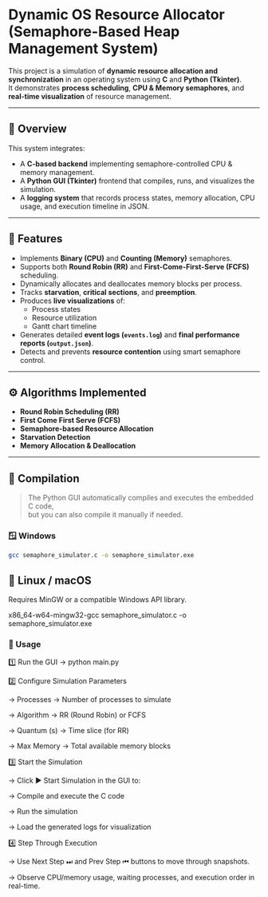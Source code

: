 # Dynamic OS Resource Allocator (Semaphore-Based Heap Management System)

This project is a simulation of **dynamic resource allocation and synchronization** in an operating system using **C** and **Python (Tkinter)**.  
It demonstrates **process scheduling**, **CPU & Memory semaphores**, and **real-time visualization** of resource management.

---

## 🧩 Overview

This system integrates:
- A **C-based backend** implementing semaphore-controlled CPU & memory management.
- A **Python GUI (Tkinter)** frontend that compiles, runs, and visualizes the simulation.
- A **logging system** that records process states, memory allocation, CPU usage, and execution timeline in JSON.

---

## 🧠 Features

- Implements **Binary (CPU)** and **Counting (Memory)** semaphores.
- Supports both **Round Robin (RR)** and **First-Come-First-Serve (FCFS)** scheduling.
- Dynamically allocates and deallocates memory blocks per process.
- Tracks **starvation**, **critical sections**, and **preemption**.
- Produces **live visualizations** of:
  - Process states
  - Resource utilization
  - Gantt chart timeline
- Generates detailed **event logs (`events.log`)** and **final performance reports (`output.json`)**.
- Detects and prevents **resource contention** using smart semaphore control.

---

## ⚙️ Algorithms Implemented

- **Round Robin Scheduling (RR)**
- **First Come First Serve (FCFS)**
- **Semaphore-based Resource Allocation**
- **Starvation Detection**
- **Memory Allocation & Deallocation**

---

## 🧰 Compilation

> The Python GUI automatically compiles and executes the embedded C code,  
> but you can also compile it manually if needed.

### 🪟 Windows
```bash
gcc semaphore_simulator.c -o semaphore_simulator.exe
```

## 🐧 Linux / macOS 

Requires MinGW or a compatible Windows API library.

x86_64-w64-mingw32-gcc semaphore_simulator.c -o semaphore_simulator.exe

### 🚀 Usage
1️⃣ Run the GUI
-> python main.py

2️⃣ Configure Simulation Parameters

-> Processes → Number of processes to simulate

-> Algorithm → RR (Round Robin) or FCFS

-> Quantum (s) → Time slice (for RR)

-> Max Memory → Total available memory blocks

3️⃣ Start the Simulation

-> Click ▶ Start Simulation in the GUI to:

-> Compile and execute the C code

-> Run the simulation

-> Load the generated logs for visualization

4️⃣ Step Through Execution

-> Use Next Step ⏭ and Prev Step ⏮ buttons to move through snapshots.

-> Observe CPU/memory usage, waiting processes, and execution order in real-time.
